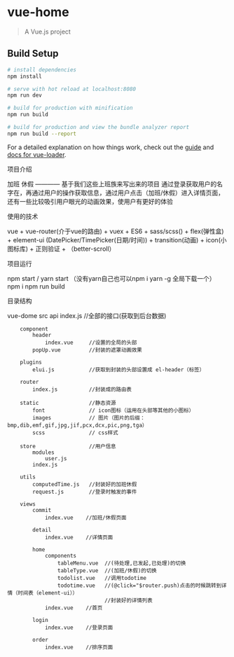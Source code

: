# vue-home

> A Vue.js project

## Build Setup

``` bash
# install dependencies
npm install

# serve with hot reload at localhost:8080
npm run dev

# build for production with minification
npm run build

# build for production and view the bundle analyzer report
npm run build --report
```

For a detailed explanation on how things work, check out the [guide](http://vuejs-templates.github.io/webpack/) and [docs for vue-loader](http://vuejs.github.io/vue-loader).


项目介绍

加班 休假 ———— 基于我们这些上班族来写出来的项目  通过登录获取用户的名字在，再通过用户的操作获取信息，通过用户点击（加班/休假）进入详情页面，还有一些比较吸引用户眼光的动画效果，使用户有更好的体验


使用的技术

vue + vue-router(介于vue的路由) + vuex + ES6 + sass/scss() + flex(弹性盒) + element-ui (DatePicker/TimePicker(日期/时间)) + transition(动画) + icon(小图标库) + 正则验证 + （better-scroll）


项目运行

npm start / yarn start （没有yarn自己也可以npm i yarn -g 全局下载一个）
npm i
npm run build


目录结构

vue-dome
    src
        api
            index.js          //全部的接口(获取到后台数据)

        component
            header
                index.vue     //设置的全局的头部
            popUp.vue         //封装的遮罩动画效果

        plugins
            elui.js           //获取到封装的头部设置成 el-header（标签）
            
        router
            index.js          //封装成的路由表
            
        static                //静态资源
            font              // icon图标（运用在头部等其他的小图标）
            images            // 图片（图片的后缀：bmp,dib,emf,gif,jpg,jif,pcx,dcx,pic,png,tga）
            scss              // css样式

        store                 //用户信息
            modules
                user.js
            index.js

        utils
            computedTime.js   //封装好的加班休假
            request.js        //登录时触发的事件

        views
            commit
                index.vue    //加班/休假页面

            detail
                index.vue    //详情页面

            home
                components
                    tableMenu.vue  //(待处理,已发起,已处理)的切换
                    tableType.vue  //(加班/休假)的切换
                    todolist.vue   //调用todotime
                    todotime.vue   //(@click="$router.push)点击的时候跳转到详情（时间表（element-ui））
                                   //封装好的详情列表
                index.vue    //首页

            login
                index.vue    //登录页面

            order 
                index.vue    //排序页面              

        